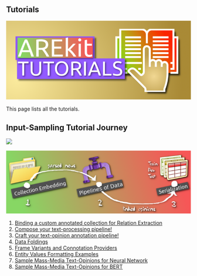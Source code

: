 ## Tutorials

<p align="center">
    <img src="logo.png"/>
</p>


This page lists all the tutorials.

## Input-Sampling Tutorial Journey

![](https://img.shields.io/badge/AREkit-0.22.1-orange.svg)

<p align="center">
    <img src="arekit-sources-sampling-pipeline.png"/>
</p>

1. [Binding a custom annotated collection for Relation Extraction
](https://nicolay-r.github.io/blog/articles/2022-08/arekit-collection-bind)
2. [Compose your text-processing pipeline!](https://nicolay-r.github.io/blog/articles/2022-08/arekit-text-parsing-pipeline)
3. [Craft your text-opinion annotation pipeline!](https://nicolay-r.github.io/blog/articles/2022-08/arekit-text-opinion-annotation-pipeline)
4. [Data Foldings](https://nicolay-r.github.io/blog/articles/2022-08/arekit-text-parsing-pipeline)
5. [Frame Variants and Connotation Providers](https://nicolay-r.github.io/blog/articles/2022-09/arekit-frames)
6. [Entity Values Formatting Examples](https://nicolay-r.github.io/blog/articles/2022-09/arekit-entity-formatters-examples)
7. [Sample Mass-Media Text-Opinions for Neural Network](https://nicolay-r.github.io/blog/articles/2022-09/arekit-sampling-networks)
8. [Sample Mass-Media Text-Opinions for BERT](https://nicolay-r.github.io/blog/articles/2022-09/arekit-sampling-bert)
